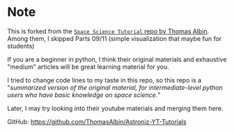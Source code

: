 # Note
This is forked from the [``Space Science Tutorial`` repo by Thomas Albin](https://github.com/ThomasAlbin/SpaceScienceTutorial). Among them, I skipped Parts 09/11 (simple visualization that maybe fun for students)

If you are a beginner in python, I think their original materials and exhaustive "medium" articles will be great learning material for you.

I tried to change code lines to my taste in this repo, so this repo is a "*summarized version of the original material, for intermediate-level python users who have basic knowledge on space science.*"

Later, I may try looking into their youtube materials and merging them here.

GitHub: https://github.com/ThomasAlbin/Astroniz-YT-Tutorials